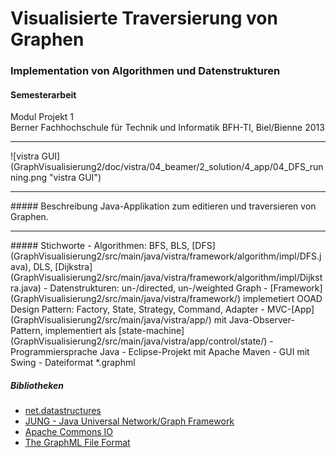# Visualisierte Traversierung von Graphen
### Implementation von Algorithmen und Datenstrukturen

#### Semesterarbeit

Modul Projekt 1<br>
Berner Fachhochschule für Technik und Informatik BFH-TI, Biel/Bienne 2013
<hr>
![vistra GUI](GraphVisualisierung2/doc/vistra/04_beamer/2_solution/4_app/04_DFS_running.png "vistra GUI")
<hr>
##### Beschreibung
Java-Applikation zum editieren und traversieren von Graphen.
<hr>
##### Stichworte
- Algorithmen: BFS, BLS, [DFS](GraphVisualisierung2/src/main/java/vistra/framework/algorithm/impl/DFS.java), DLS, [Dijkstra](GraphVisualisierung2/src/main/java/vistra/framework/algorithm/impl/Dijkstra.java)
- Datenstrukturen: un-/directed, un-/weighted Graph
- [Framework](GraphVisualisierung2/src/main/java/vistra/framework/) implemetiert OOAD Design Pattern: Factory, State, Strategy, Command, Adapter
- MVC-[App](GraphVisualisierung2/src/main/java/vistra/app/) mit Java-Observer-Pattern, implementiert als [state-machine](GraphVisualisierung2/src/main/java/vistra/app/control/state/)
- Programmiersprache Java
- Eclipse-Projekt mit Apache Maven
- GUI mit Swing
- Dateiformat *.graphml

##### Bibliotheken
- <a target="_blank" href="http://net3.datastructures.net/">net.datastructures</a>
- <a target="_blank" href="http://jung.sourceforge.net/">JUNG - Java Universal Network/Graph Framework</a>
- <a target="_blank" href="http://commons.apache.org/proper/commons-io/">Apache Commons IO</a>
- <a target="_blank" href="http://graphml.graphdrawing.org/">The GraphML File Format</a>
